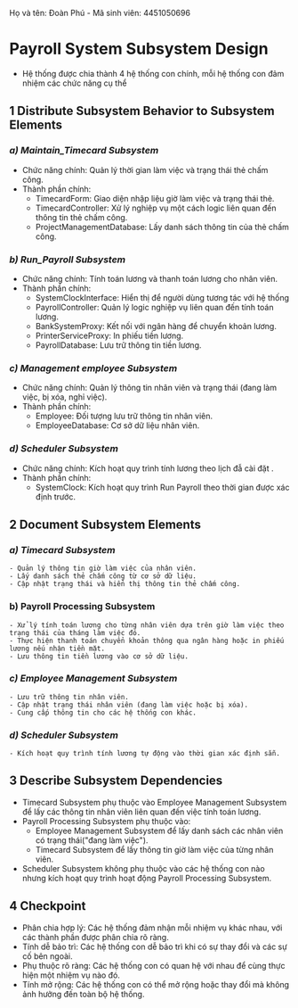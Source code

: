 Họ và tên: Đoàn Phú        -        Mã sinh viên: 4451050696

# Payroll System Subsystem Design
  - Hệ thống được chia thành 4 hệ thống con chính, mỗi hệ thống con đảm nhiệm các chức năng cụ thể
## **1 Distribute Subsystem Behavior to Subsystem Elements**
  ### **_a) Maintain_Timecard Subsystem_**
  - Chức năng chính: Quản lý thời gian làm việc và trạng thái thẻ chấm công.
  - Thành phần chính:
    - TimecardForm: Giao diện nhập liệu giờ làm việc và trạng thái thẻ.
    - TimecardController: Xử lý nghiệp vụ một cách logic liên quan đến thông tin thẻ chấm công.
    - ProjectManagementDatabase: Lấy danh sách thông tin của thẻ chấm công.
  ### **_b) Run_Payroll Subsystem_**
  - Chức năng chính: Tính toán lương và thanh toán lương cho nhân viên.
  - Thành phần chính:
    - SystemClockInterface: Hiển thị để người dùng tương tác với hệ thống  
    - PayrollController: Quản lý logic nghiệp vụ liên quan đến tính toán lương.
    - BankSystemProxy: Kết nối với ngân hàng để chuyển khoản lương.
    - PrinterServiceProxy: In phiếu tiền lương.
    - PayrollDatabase: Lưu trữ thông tin tiền lương.
  ### **_c) Management employee Subsystem_**
  - Chức năng chính: Quản lý thông tin nhân viên và trạng thái (đang làm việc, bị xóa, nghỉ việc).
  - Thành phần chính:
    - Employee: Đối tượng lưu trữ thông tin nhân viên.
    - EmployeeDatabase: Cơ sở dữ liệu nhân viên.
  ### **_d) Scheduler Subsystem_**
  - Chức năng chính: Kích hoạt quy trình tính lương theo lịch đẫ cài đặt .
  - Thành phần chính:
    - SystemClock: Kích hoạt quy trình Run Payroll theo thời gian được xác định trước.
## **2 Document Subsystem Elements**
  ### **_a) Timecard Subsystem_**
    - Quản lý thông tin giờ làm việc của nhân viên.
    - Lấy danh sách thẻ chấm công từ cơ sở dữ liệu.
    - Cập nhật trạng thái và hiển thị thông tin thẻ chấm công.
  ### b) Payroll Processing Subsystem
    - Xử lý tính toán lương cho từng nhân viên dựa trên giờ làm việc theo trạng thái của tháng làm việc đó.
    - Thực hiện thanh toán chuyển khoản thông qua ngân hàng hoặc in phiếu lương nếu nhận tiền mặt.
    - Lưu thông tin tiền lương vào cơ sở dữ liệu.
  ### **_c) Employee Management Subsystem_**
    - Lưu trữ thông tin nhân viên.
    - Cập nhật trạng thái nhân viên (đang làm việc hoặc bị xóa).
    - Cung cấp thông tin cho các hệ thống con khác.
  ### **_d) Scheduler Subsystem_**
    - Kích hoạt quy trình tính lương tự động vào thời gian xác định sẵn.
## **3 Describe Subsystem Dependencies**
  - Timecard Subsystem phụ thuộc vào Employee Management Subsystem để lấy các thông tin nhân viên liên quan đến việc tính toán lương.
  - Payroll Processing Subsystem phụ thuộc vào:
    - Employee Management Subsystem để lấy danh sách các nhân viên có trạng thái("đang làm việc").
    - Timecard Subsystem để lấy thông tin giờ làm việc của từng nhân viên.
  - Scheduler Subsystem không phụ thuộc vào các hệ thống con nào nhưng kích hoạt quy trình hoạt động Payroll Processing Subsystem.
## **4 Checkpoint**
  - Phân chia hợp lý: Các hệ thống đảm nhận mỗi nhiệm vụ khác nhau, với các thành phần được phân chia rõ ràng.
  - Tính dễ bảo trì: Các hệ thống con dễ bảo trì khi có sự thay đổi và các sự cố bên ngoài.
  - Phụ thuộc rõ ràng: Các hệ thống con có quan hệ với nhau để cùng thực hiện một nhiệm vụ nào đó.
  - Tính mở rộng: Các hệ thống con có thể mở rộng hoặc thay đổi mà không ảnh hưởng đến toàn bộ hệ thống.
  
      



